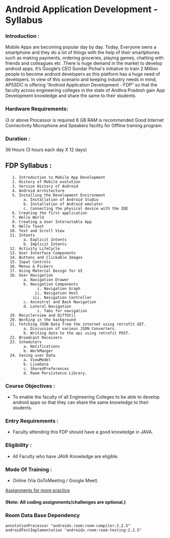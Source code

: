 ﻿# Android Application Development - Syllabus
### Introduction : 
Mobile Apps are becoming popular day by day. Today, Everyone owns a smartphone and they do a lot of things with the help of their smartphones such as making payments, ordering groceries, playing games, chatting with friends and colleagues etc .There is huge demand in the market to develop android apps. It’s Google’s CEO Sundar Pichai's initiative to train 2 Million people to become android developers as this platform has a huge need of developers.
In view of this scenario and keeping industry needs in mind, APSSDC is offering “Android Application Development - FDP” so that the faculty across engineering colleges in the state of Andhra Pradesh gain App Development knowledge and share the same to their students. 

### Hardware Requirements:
i3 or above Processor is required
8 GB RAM is recommended
Good Internet Connectivity
Microphone and Speakers facility for Offline training program.
### Duration :
36 Hours (3 hours each day X 12 days)


## FDP Syllabus :

       1. Introduction to Mobile App Development
       2. History of Mobile evolution
       3. Version History of Android 
       4. Android Architecture
       5. Installing the Development Environment
            a. Installation of Android Studio
            b. Installation of Android emulator
            c. Connecting the physical device with the IDE
       6. Creating the first application 
       7. Hello World
       8. Creating a User Interactable App
       9. Hello Toast
      10. Text and Scroll View
      11. Intents
            a. Explicit Intents
            b. Implicit Intents
      12. Activity LifeCycle
      13. User Interface Components
      14. Buttons and Clickable Images
      15. Input Controls
      16. Menus & Pickers
      17. Using Material Design for UI
      18. User Navigation
            a. Navigation Drawer 
            b. Navigation Components
                  i. Navigation Graph
                 ii. Navigation Host
                iii. Navigation Controller
            c. Ancestral and Back Navigation
            d. Lateral Navigation 
                  i. Tabs for navigation
      19. Recyclerview and DiffUtil
      20. Working in the background
      21. Fetching JSON Data from the internet using retrofit GET.
            a. Discussion of various JSON Converters.
            b. Writing data to the api using retrofit POST.
      22. Broadcast Receivers
      23. Schedulers
            a. Notifications
            b. WorkManger
      24. Saving user Data
            a. ViewModel
            b. LiveData
            c. SharedPreferences
            d. Room Persistence Library.



### Course Objectives :
- To enable the faculty of all Engineering Colleges to be able to develop android apps so that they can share the same knowledge to their students.
### Entry Requirements :
- Faculty attending this FDP should have a good knowledge in JAVA.

### Eligibility :
- All Faculty who have JAVA Knowledge are eligible.
### Mode Of Training :
- Online (Via GoToMeeting / Google Meet)

[Assignments for more practice](https://docs.google.com/document/d/1s386eHtfqgVQiiokRfE83240tFpYFyoki0KxKd_Yli0/edit?usp=sharing)

#### (Note: All coding assignments/challenges are optional.)

### Room Data Base Dependency

	annotationProcessor "androidx.room:room-compiler:2.2.5"
	androidTestImplementation "androidx.room:room-testing:2.2.5"
